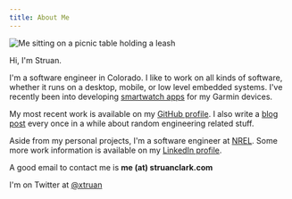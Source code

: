 ```yaml
---
title: About Me
---
```

<img src="/images/IMG_4900_640.jpg" alt="Me sitting on a picnic table holding a leash" title="Me on a picnic table">

Hi, I'm Struan.

I'm a software engineer in Colorado. I like to work on all kinds of software, whether it runs on a desktop, mobile, or low level embedded systems. I've recently been into developing <a href="https://apps.garmin.com/en-US/developer/d4443edc-699b-45fa-8b39-69d4ba213915/apps">smartwatch apps</a> for my Garmin devices.

My most recent work is available on my <a href="http://github.com/xtruan">GitHub profile</a>. I also write a <a href="categories/blog">blog post</a> every once in a while about random engineering related stuff.

Aside from my personal projects, I'm a software engineer at <a href="https://www.nrel.gov/">NREL</a>. Some more work information is available on my <a href="http://www.linkedin.com/in/struanclark">LinkedIn profile</a>.

A good email to contact me is <strong>me (at) struanclark.com</strong>

I'm on Twitter at <a href="https://twitter.com/xtruan">@xtruan</a>